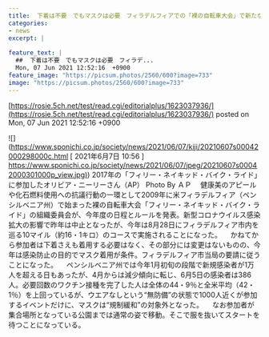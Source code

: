 ```yaml
---
title:  下着は不要　でもマスクは必要　フィラデルフィアでの「裸の自転車大会」で新たなルール  
categories:
- news
excerpt: |
  
feature_text: |
  ##  下着は不要　でもマスクは必要　フィラデ...
  Mon, 07 Jun 2021 12:52:16  +0900
feature_image: "https://picsum.photos/2560/600?image=733"
image: "https://picsum.photos/2560/600?image=733"
---
```


[https://rosie.5ch.net/test/read.cgi/editorialplus/1623037936/](https://rosie.5ch.net/test/read.cgi/editorialplus/1623037936/)
posted on Mon, 07 Jun 2021 12:52:16  +0900

<!--more-->

![](https://www.sponichi.co.jp/society/news/2021/06/07/kiji/20210607s00042000298000c.html [ 2021年6月7日 10:56 ] [https://www.sponichi.co.jp/society/news/2021/06/07/jpeg/20210607s00042000301000p_view.jpg)](https://www.sponichi.co.jp/society/news/2021/06/07/jpeg/20210607s00042000301000p_view.jpg)) 2017年の「フィリー・ネイキッド・バイク・ライド」に参加したオリビア・ニーリーさん（AP） Photo By ＡＰ 　健康美のアピールや化石燃料使用への抗議行動の一環として2009年に米フィラデルフィア（ペンシルベニア州）で始まった裸の自転車大会「フィリー・ネイキッド・バイク・ライド」の組織委員会が、今年度の日程とルールを発表。新型コロナウイルス感染拡大の影響で昨年は中止となったが、今年は8月28日にフィラデルフィア市内を巡る10マイル（約16・1キロ）のコースで実施されることになった。 　かねてから参加者は下着さえも着用する必要はなく、その部分には変更はないものの、今年は感染防止の目的でマスク着用が条件。フィラデルフィア市当局の要請に従うことになった。 　ペンシルベニア州では今年1月初旬の段階で新規感染者が1万人を超える日もあったが、4月からは減少傾向に転じ、6月5日の感染者は386人。必要回数のワクチン接種を完了した人は全体の44・9％と全米平均（42・1％）を上回っているが、ウエアなしという“無防備”の状態で1000人近くが参加するイベントだけに、マスクは“規制緩和”の対象外となった。 　なお参加者が集合場所となっている公園までは通常の姿で移動。そこで服を抜いてスタートを待つことになっている。
